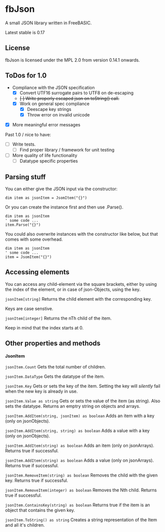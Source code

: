 # fbJson

A small JSON library written in FreeBASIC.

Latest stable is 0.17

## License

fbJson is licensed under the MPL 2.0 from version 0.14.1 onwards.

## ToDos for 1.0

* Compliance with the JSON specification
    * [x] Convert UTF16 surrogate pairs to UTF8 on de-escaping
    * ~~[ ] Write properly escaped json on toString() call.~~
    * [x] Work on general spec compliance
        * [x] Deescape key strings
        * [x] Throw error on invalid unicode
* [x] More meaningful error messages


Past 1.0 / nice to have:

* [ ] Write tests.
	* [ ] Find proper library / framework for unit testing
* [ ] More quality of life functionality
	* [ ] Datatype specific properties

## Parsing stuff

You can either give the JSON input via the constructor:

```
dim item as jsonItem = JsomItem("{}")
```

Or you can create the instance first and then use .Parse().

```
dim item as jsonItem
' some code ...
item.Parse("{}")
```

You could also overwrite instances with the constructor like below, but that comes with some overhead.

```
dim item as jsonItem
' some code ...
item = JsomItem("{}")
```

## Accessing elements

You can access any child-element via the square brackets, either by using the index of the element,
or in case of json-Objects, using the key.

`jsonItem[string]` 
Returns the child element with the corresponding key. 

Keys are case senstive.

`jsonItem[integer]` 
Returns the nTh child of the item.

Keep in mind that the index starts at 0.

## Other properties and methods

#### JsonItem

`jsonItem.Count` 
Gets the total number of children.

`jsonItem.DataType` 
Gets the datatype of the item.

`jsonItem.Key`
Gets or sets the key of the item. Setting the key will _silently_ fail when the new key is already in use. 

`jsonItem.Value as string` 
Gets or sets the value of the item (as string). Also sets the datatype. Returns an emptry string on objects and arrays.

`jsonItem.AddItem(string, jsonItem) as boolean` 
Adds an item with a key (only on jsonObjects).

`jsonItem.AddItem(string, string) as boolean` 
Adds a value with a key (only on jsonObjects).

`jsonItem.AddItem(string) as boolean` 
Adds an item (only on jsonArrays). Returns true if successful.

`jsonItem.AddItem(string) as boolean` 
Adds a value (only on jsonArrays). Returns true if successful.

`jsonItem.RemoveItem(string) as boolean` 
Removes the child with the given key. Returns true if successful.

`jsonItem.RemoveItem(integer) as boolean` 
Removes the Nth child. Returns true if successful.

`jsonItem.ContainsKey(string) as boolean` 
Returns true if the item is an object that contains the given key.

`jsonItem.ToString() as string` 
Creates a string representation of the Item and all it's children.


